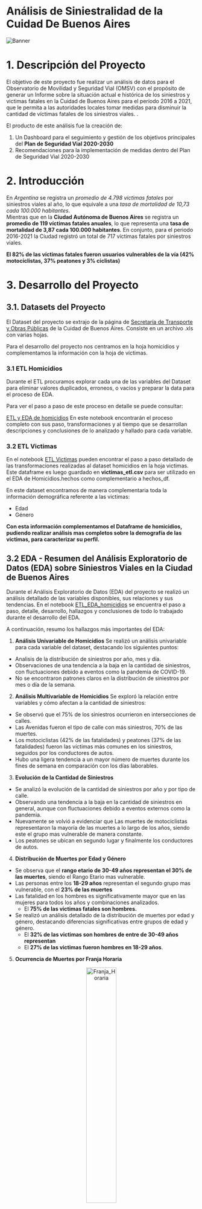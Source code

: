 # Análisis de Siniestralidad de la Cuidad De Buenos Aires

![Banner](02.%20imagenes/Banner_Buenos_Aires.jpg)

# 1. Descripción del Proyecto

El objetivo de este proyecto fue realizar un análisis de datos para el Observatorio de Movilidad y Seguridad Vial (OMSV) con el propósito de generar un Informe sobre la situación actual e histórica de los siniestros y victimas fatales en la Cuidad de Buenos Aires para el período 2016 a 2021, que le permita a las autoridades locales tomar medidas para disminuir la cantidad de víctimas fatales de los siniestros viales. .<br>

El producto de este análisis fue la creación de:

1. Un Dashboard para el seguimiento y gestión de los objetivos principales del **Plan de Seguridad Vial 2020-2030**
2. Recomendaciones para la implementación de medidas dentro del Plan de Seguridad Vial 2020-2030

# 2. Introducción

En _Argentina_ se registra un _promedio de 4.798 víctimas fatales_ por siniestros viales al año, lo que equivale a una _tasa de mortalidad de 10,73 cada 100.000 habitantes_. <br>
Mientras que en la **Ciudad Autónoma de Buenos Aires** se registra un **promedio de 119 víctimas fatales anuales**, lo que representa una **tasa de mortalidad de 3,87 cada 100.000 habitantes**. En conjunto, para el periodo 2016-2021 la Ciudad registró un total de 717 víctimas fatales por siniestros viales.

**El 82% de las víctimas fatales fueron usuarios vulnerables de la vía (42% motociclistas, 37% peatones y 3% ciclistas)**

# 3. Desarrollo del Proyecto

## 3.1. Datasets del Proyecto

El Dataset del proyecto se extrajo de la página de [Secretaría de Transporte y Obras Públicas](https://data.buenosaires.gob.ar/organization/transporte-y-obras-publicas) de la Cuidad de Buenos Aires.
Consiste en un archivo .xls con varias hojas.

Para el desarrollo del proyecto nos centramos en la hoja homicidios y complementamos la información con la hoja de víctimas.

### 3.1 ETL Homicidios

Durante el ETL procuramos explorar cada una de las variables del Dataset para eliminar valores duplicados, erroneos, o vacíos y preparar la data para el proceso de EDA.

Para ver el paso a paso de este proceso en detalle se puede consultar:

[ETL y EDA de homicidios](01.%20ETL_EDA_homicidios.ipynb)
En este notebook encontrarán el proceso completo con sus paso, transformaciones y al tiempo que se desarrollan descripciones y conclusiones de lo analizado y hallado para cada variable.

### 3.2 ETL Victimas

En el notebook [ETL Victimas](02.%20ETL_victimas.ipynb) pueden encontrar el paso a paso detallado de las transformaciones realizadas al dataset homicidios en la hoja victimas.<br>
Este dataframe es luego guardado en **victimas_etl.csv** para ser utilizado en el EDA de Homicidios.hechos como complementario a hechos_df.<br>

En este dataset encontramos de manera complementaria toda la información demográfica referente a las victimas:

- Edad
- Género

**Con esta información complementamos el Dataframe de homicidios, pudiendo realizar análisis mas completos sobre la demografía de las victimas, para caracterizar su perfil.**

## 3.2 EDA - Resumen del Análisis Exploratorio de Datos (EDA) sobre Siniestros Viales en la Ciudad de Buenos Aires

Durante el Análisis Exploratorio de Datos (EDA) del proyecto se realizó un análisis detallado de las variables disponibles, sus relaciones y sus tendencias.
En el notebook [ETL_EDA_homicidios](01.%20ETL_EDA_homicidios.ipynb) se encuentra el paso a paso, detalle, desarrollo, hallazgos y conclusiones de todo lo trabajado durante el desarrollo del EDA.

A continuación, resumo los hallazgos más importantes del EDA:

1. **Análisis Univariable de Homicidios**
   Se realizó un análisis univariable para cada variable del dataset, destacando los siguientes puntos:

- Analisis de la distribución de siniestros por año, mes y día.
- Observaciones de una tendencia a la baja en la cantidad de siniestros, con fluctuaciones debido a eventos como la pandemia de COVID-19.
- No se encontraron patrones claros en la distribución de siniestros por mes o día de la semana.

2. **Análisis Multivariable de Homicidios**
   Se exploró la relación entre variables y cómo afectan a la cantidad de siniestros:

- Se observó que el 75% de los siniestros ocurrieron en intersecciones de calles.
- Las Avenidas fueron el tipo de calle con más siniestros, 70% de las muertes.
- Los motociclistas (42% de las fatalidades) y peatones (37% de las fatalidades) fueron las víctimas más comunes en los siniestros, seguidos por los conductores de autos.
- Hubo una ligera tendencia a un mayor número de muertes durante los fines de semana en comparación con los días laborables.

3. **Evolución de la Cantidad de Siniestros**

- Se analizó la evolución de la cantidad de siniestros por año y por tipo de calle.
- Observando una tendencia a la baja en la cantidad de siniestros en general, aunque con fluctuaciones debido a eventos externos como la pandemia.
- Nuevamente se volvió a evidenciar que Las muertes de motociclistas representaron la mayoría de las muertes a lo largo de los años, siendo este el grupo mas vulnerable de manera constante.
- Los peatones se ubican en segundo lugar y finalmente los conductores de autos.

4. **Distribución de Muertes por Edad y Género**

- Se observa que el **rango etario de 30-49 años representan el 30% de las muertes**, siendo el Rango Etario mas vulnerable.
- Las personas entre los **18-29 años** representan el segundo grupo mas vulnerable, con el **23% de las muertes**
- Las fatalidad en los hombres es significativamente mayor que en las mujeres para todos los años y combinaciones analizados.
  - El **75% de las victimas fatales son hombres.**
- Se realizó un análisis detallado de la distribución de muertes por edad y género, destacando diferencias significativas entre grupos de edad y género.
  - El **32% de las victimas son hombres de entre de 30-49 años representan**
  - El **27% de las victimas fueron hombres en 18-29 años**.

5. **Ocurrencia de Muertes por Franja Horaria**

<div style="text-align:center;">
    <img src="02.%20imagenes/Franja_horaria.JPG" alt="Franja_Horaria" width="40%">
</div>

- Se realizó un análisis detallado de la incidencia del horario en la ocurrencia del siniestro, pero **no se encontraron patrones concluyentes**.

Igualmente, se identificaron momentos del día con mayor frecuencia de muertes, tanto para motociclistas como para peatones:

- Las _tardes de miércoles y viernes_ son periodos críticos con una alta incidencia de muertes.

#### Conclusiones EDA

Nuestro análisis proporciona una comprensión detallada de los siniestros viales en la Ciudad de Buenos Aires, destacando patrones, tendencias y factores de riesgo asociados. Estos hallazgos pueden ser utilizados para informar políticas públicas, campañas de seguridad vial y medidas de prevención para reducir la incidencia de siniestros y salvar vidas.

## 3.3 Datasets Complementarios:

Utilizamos la página de Estadísticas y Censo de la Cuidad de Buenos Aires para obtener información sobre la población, su distribución a lo largo de los años, el género y rango etario, para poder utilizarla luego en combinación con los dataset creados para la generación y construcción métricas, relaciones y desarrollo de KPIs y objetivos en el Dashboard.

Para ello, creamos las siguientes tablas a partir de los datos de Censo y Estadísticas:

1. Población Total por Año desde 2016 y proyecciones hasta 2025
2. Población Total por Género Año desde 2016 y proyecciones hasta 2025
3. Población Total por Rango Etario y Año desde 2016 y proyecciones hasta 2025

Todas estos Dataframes también se exportaron a MySQL y forman parte de la Base de Datos creada para el Proyecto.

El proceso y pasos se encuentra a detalle en [Data Adicional](03.%20Data%20Adicional.ipynb)

## 4. Creación de un DataBase con motor MySQL desde Python y Conexión con Power BI

Todo lo relativo a la creación de la base de Datos en MySQL desde Python y su posterior conexión con Power BI para la creación del Dashboard interactivo se encuentra detallado en :
[Creación de Database desde Python a MYSQL y Conexión de MySQL con Power BI](06.%20Connection_msql.ipynb)

En resumen, primero se guardaron los Dataframe resultantes del proceso de ETL y EDA en formato .csv.

Estos son:

1. **homicidios_etl.csv** : son los registros de los homicidios por número de siniestro y toda la información relevante, luego de la limpieza y transformacion de los datos.
2. **victimas_completo.csv**: es el dataframe donde se vinculan las victimas cada una identificada y asociada a su id de siniestro con la informacion adicional del género, edad y rango etario definido como información más relevante y complementaria a homicidios.

Segundo, se creó en MySQL Workbench la Database, que llamamos proyecto_individual_02.

Tercero, se conectó Python con MySQL, para que desde Python, con la base de datos ya creada, pudieramos crear y migrar con tan sólo unas pocas líneas de código las Tablas que serían nuestra base de Datos y posterior recursos en Power Bi.

Ultimo, tocó conectar la Base de Datos de MySQL con Power BI, en el notebook [Connection_mysql](06.%20Connection_msql.ipynb) se encuentra el instructivo para replicar lo que es la creación y la conexión en caso de que quisieran utilizarla o explorarla.

Con esto quedamos listos para comenzar a crear el Dashboard y todas las visualizaciones.

## 5. Dashboard

[Dashboard_Siniestros_Viales_2021](07.%20Dashboard.pbix)

<div style="text-align:center;">
    <img src="02.%20imagenes/Dashboard.JPG" alt="Dashboard" width="50%">
</div>

### Selección y Presentación de Indicadores

En el marco del Plan de Seguridad Vial 2020-2023, La Ciudad de Buenos Aires propone en una reducción del 50% en las víctimas fatales para el año 2030.
Como se presenta en el [Informe](09.%20%20Informe.pdf), el principal desafío que se presenta para alcanzar este objetivo es reducir la tasa de mortalidad, o la cantidad de muertes de los dos principales grupos más vulnerables detectados durante el desarrollo del proyecto:

- Hombres de entre de 30-49 años que representan el **32% de las victimas**
- Los Hombre entre 18-29 años, **27%**.

Esta es el eje principal en la selección de los indicadores para el Dashboard.

Presentamos cada uno de ellos y el propósito para su implementación:

#### 1. Tasa de Mortalidad

La tasa de mortalidad muestra una tendencia a la baja en los últimos cuatro años, incluso considerando el impacto de la pandemia de COVID-19.

#### 2. Años Promedio entre Muertes

Este indicador proporciona la frecuencia promedio de muertes en un período de tiempo dado, permitiendo comparaciones y análisis temporales.

#### 3. Variación Porcentual Promedio 4 Años

Muestra cómo el número de muertes en un período específico difiere de la tendencia promedio observada en un período más largo.

#### 4. Porcentaje de Muertes Motociclistas

Destaca que el 47% de las muertes en siniestros viales involucran a motociclistas, justificando un enfoque específico en este grupo.

#### 5. Porcentaje de Muertes Peatones

Con el 34% de las muertes, los peatones son el segundo grupo más vulnerable, lo que subraya la importancia de considerar medidas de seguridad para ellos.

## 6. KPIS

En el año 2020, se lanzó un _Segundo Plan de Seguridad Vial en la Cuidad de Buenos Aires_, manteniendo el anterior objetivo de **reducir un 20% las víctimas fatales por siniestros viales en la Ciudad para 2023**

Alineado con este objetivo, se dispusieron los siguientes 3 objetivos de plazo intermedio, para el seguimiento del Plan:

## 1. Reducir un 10% la tasa de muertes en siniestros viales de los últimos seis meses contra el semestre anterior

| KPI # 1                              | Tasa de Mortalidad accidentes viales                                                                                                                                                                                                                                                                                                                                                                                                                                                          |
| ------------------------------------ | --------------------------------------------------------------------------------------------------------------------------------------------------------------------------------------------------------------------------------------------------------------------------------------------------------------------------------------------------------------------------------------------------------------------------------------------------------------------------------------------- |
| ![KPI 1](02.%20imagenes/KPI%201.JPG) | La tasa de muertes en la Cuidad de Buenos Aires es un tercio de la Tasa de Mortalidad en siniestros viales de Argentina (10.87 para el 2021) y la mitad que la de la Provincia de Buenos Aires (3.5 en 2021). Asimismo, incluso si se la compara contra la tasa de mortalidad de siniestros viales de Ciudades como Madrid, que es de 2.2.en el 2021, los resultados impresionan positivos. Es por ello que el seguimiento de la tasa de muertes, o tasa de mortalidad es un indicador clave. |
|                                      |

## 2. Reducir un 7% la cantidad de accidentes mortales de motocilistas en el último año versus el año anterior

| KPI # 2                           | Cantidad de Muertes motociclistas                                                                                                                                                                                                                                                                                                                                                                                                   |
| --------------------------------- | ----------------------------------------------------------------------------------------------------------------------------------------------------------------------------------------------------------------------------------------------------------------------------------------------------------------------------------------------------------------------------------------------------------------------------------- |
| ![KPI 2](02.%20imagenes/KPI2.JPG) | Siendo que el 47% de los accidentes que ocurren involucran a motociclistas como víctimas o participes, se vuelve inminente enfocarse en reducir la cantidad de accidentes de este grupo. Es por ello que el foco del proyecto fue idenficarlo y caracterizarlo . Este grupo representa el 42% del total, con lo cual una reducción porcentual del 10% en este grupo impactaría en un 5% sobre el resultado en la tasa de mortalidad |
|                                   |

## 3. Alcanzar una reducción del 10% en la cantidad de muertes de peatones en la vía póblica respecto del último año.

| KPI #3                            | Peatones                                                                                                                                                                                                                                                                                                                                                                                                           |
| --------------------------------- | ------------------------------------------------------------------------------------------------------------------------------------------------------------------------------------------------------------------------------------------------------------------------------------------------------------------------------------------------------------------------------------------------------------------ |
| ![KPI 2](02.%20imagenes/KPI3.JPG) | Segundos, debajo pero no muy lejos, con el 37% del total de los accidentes están lo peatones. Este grupo, es el segundo grupo de riesgo. A difenrecia de las motos, que tienen un ragno etario mas prominente, este grupo tiene una distribución mas uniforme por edad. Nuevemente, podemos establecer que una reducción porcentual del 10% en este grupo representa el 80% del cumpliento del objetivo principal. |

Acompaña a este Dashboard el [Informe](09.%20%20Informe.pdf) donde se presenta el Proyecto.

### 8. Conclusiones:

| Conclusiones                             |                                                                                                                                                                                                                                                                                                                                                                                                                                                                             |
| ---------------------------------------- | --------------------------------------------------------------------------------------------------------------------------------------------------------------------------------------------------------------------------------------------------------------------------------------------------------------------------------------------------------------------------------------------------------------------------------------------------------------------------- |
| ![Obelisco](02.%20imagenes/obelisco.JPG) | Según el informe estadístico del Observatorio de Movilidad y Seguridad Vial de la Ciudad de Buenos Aires, durante el año 2021 se registraron 96 víctimas fatales en 96 hechos. Más de tres cuartas partes de las víctimas fatales fueron de sexo masculino (76%) y el 59% tenían entre 18 y 49 años de edad. En relación al tipo de usuario/a de la vía fallecido, casi la mitad fueron motociclistas (42%) seguidos por los peatones (37%) y ocupantes de automóvil (11%). |

En suma, ocho de cada diez personas fallecidas (80%) en siniestros viales fueron usuario/as vulnerables de la vía, motociclistas o peatones.

Respecto a 2019, para excluir el 2020 que tiene la particularidad del cierre por la pandemia, se observa una reducción de las víctimas fatales peatonales, ocupantes de automóvil y motociclistas, permaneciendo sin cambios la cantidad de ciclistas fallecidos en siniestros viales. |

Resumiendo los hallazgos, pudimos identificar al grupo mas vulnerable:

#### Perfil del Motociclista:

- **Alto Riesgo para Hombres**: Los datos destacan que los hombres entre 18 y 49 años son particularmente vulnerables a los accidentes de motocicleta. Este grupo demográfico debería ser el foco de campañas de seguridad y programas de concientización.
- **Patrones de Colisión**: La prevalencia de accidentes que involucran autos y vehículos de carga sugiere la necesidad de mejorar las medidas de seguridad vial, especialmente en intersecciones y áreas con tráfico pesado.
- **Medidas de Seguridad**: Fomentar el uso de casco, licencias adecuadas y técnicas de conducción defensiva puede reducir significativamente las muertes y lesiones.

En resumen, abordar las necesidades específicas de los conductores masculinos en el grupo de edad de 18 a 49 años, promover prácticas de conducción seguras y mejorar la infraestructura vial pueden contribuir a reducir las víctimas de accidentes de motocicleta en la Ciudad de Buenos Aires.

# 9. Recursos:

[Funciones para el ETL](funciones.py)
En este link se encuentran las funciones que escribí para realizar varias de las operaciones de limpieza, análisis y transformación del dataset homicidios y victimas utilizados en el proyecto.

[Estadística y Censos | Buenos Aires Ciudad](https://www.estadisticaciudad.gob.ar/eyc/?cat=132)<br>

[Proyección de población por sexo y edad simple](https://www.estadisticaciudad.gob.ar/eyc/?p=135617)

[Informe del proyecto Salud Urbana en América Latina (Salurbal)](https://www.youtube.com/watch?v=aUM9cxbz_-s)

[red de bicicletas de la ciudad de Buenos Aires](https://www.lanacion.com.ar/autos/tendencias/los-datos-mas-curiosos-de-la-red-de-bicicletas-de-la-ciudad-de-buenos-aires-nid20032023/)

[Secretaría de Transporte y Obras Públicas](https://data.buenosaires.gob.ar/organization/transporte-y-obras-publicas)

[Bastrap 7.1](https://gcba.github.io/BAstrap/#introduccion)

[Beyond Defaults: Using Custom Fonts in Power BI](https://medium.com/microsoft-power-bi/beyond-defaults-using-custom-fonts-in-power-bi-b2b341fd323e)
